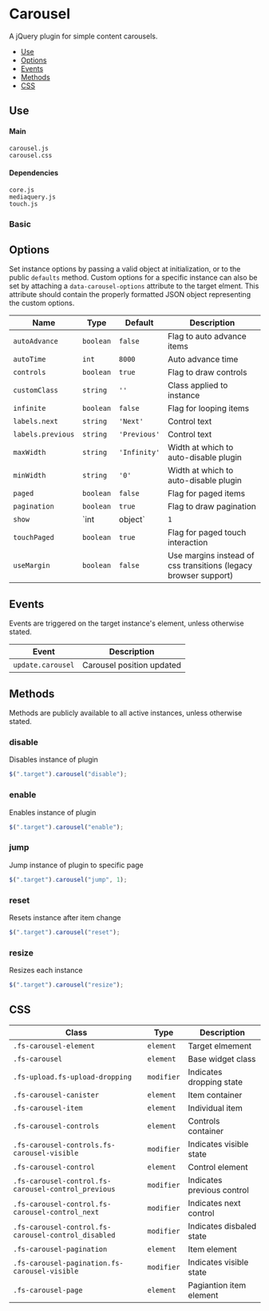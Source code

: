# Carousel

A jQuery plugin for simple content carousels.

* [Use](#use)
* [Options](#options)
* [Events](#events)
* [Methods](#methods)
* [CSS](#css)

## Use 

#### Main

```markup
carousel.js
carousel.css
```

#### Dependencies

```markup
core.js
mediaquery.js
touch.js
```

### Basic


## Options

Set instance options by passing a valid object at initialization, or to the public `defaults` method. Custom options for a specific instance can also be set by attaching a `data-carousel-options` attribute to the target elment. This attribute should contain the properly formatted JSON object representing the custom options.

| Name | Type | Default | Description |
| --- | --- | --- | --- |
| `autoAdvance` | `boolean` | `false` | Flag to auto advance items |
| `autoTime` | `int` | `8000` | Auto advance time |
| `controls` | `boolean` | `true` | Flag to draw controls |
| `customClass` | `string` | `''` | Class applied to instance |
| `infinite` | `boolean` | `false` | Flag for looping items |
| `labels.next` | `string` | `'Next'` | Control text |
| `labels.previous` | `string` | `'Previous'` | Control text |
| `maxWidth` | `string` | `'Infinity'` | Width at which to auto-disable plugin |
| `minWidth` | `string` | `'0'` | Width at which to auto-disable plugin |
| `paged` | `boolean` | `false` | Flag for paged items |
| `pagination` | `boolean` | `true` | Flag to draw pagination |
| `show` | `int | object` | `1` | Items visible per page; Object for responsive counts |
| `touchPaged` | `boolean` | `true` | Flag for paged touch interaction |
| `useMargin` | `boolean` | `false` | Use margins instead of css transitions (legacy browser support) |

## Events

Events are triggered on the target instance's element, unless otherwise stated.

| Event | Description |
| --- | --- |
| `update.carousel` | Carousel position updated |

## Methods

Methods are publicly available to all active instances, unless otherwise stated.

### disable

Disables instance of plugin

```javascript
$(".target").carousel("disable");
```

### enable

Enables instance of plugin

```javascript
$(".target").carousel("enable");
```

### jump

Jump instance of plugin to specific page

```javascript
$(".target").carousel("jump", 1);
```

### reset

Resets instance after item change

```javascript
$(".target").carousel("reset");
```

### resize

Resizes each instance

```javascript
$(".target").carousel("resize");
```

## CSS

| Class | Type | Description |
| --- | --- | --- |
| `.fs-carousel-element` | `element` | Target elmement |
| `.fs-carousel` | `element` | Base widget class |
| `.fs-upload.fs-upload-dropping` | `modifier` | Indicates dropping state |
| `.fs-carousel-canister` | `element` | Item container |
| `.fs-carousel-item` | `element` | Individual item |
| `.fs-carousel-controls` | `element` | Controls container |
| `.fs-carousel-controls.fs-carousel-visible` | `modifier` | Indicates visible state |
| `.fs-carousel-control` | `element` | Control element |
| `.fs-carousel-control.fs-carousel-control_previous` | `modifier` | Indicates previous control |
| `.fs-carousel-control.fs-carousel-control_next` | `modifier` | Indicates next control |
| `.fs-carousel-control.fs-carousel-control_disabled` | `modifier` | Indicates disbaled state |
| `.fs-carousel-pagination` | `element` | Item element |
| `.fs-carousel-pagination.fs-carousel-visible` | `modifier` | Indicates visible state |
| `.fs-carousel-page` | `element` | Pagiantion item element |

